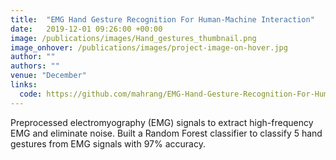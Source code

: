 ```yaml
---
title:  "EMG Hand Gesture Recognition For Human-Machine Interaction"
date:   2019-12-01 09:26:00 +00:00
image: /publications/images/Hand_gestures_thumbnail.png
image_onhover: /publications/images/project-image-on-hover.jpg
author: ""
authors: ""
venue: "December"
links:
  code: https://github.com/mahrang/EMG-Hand-Gesture-Recognition-For-Human-Machine-Interaction
---
```

Preprocessed electromyography (EMG) signals to extract high-frequency EMG and eliminate noise.
Built a Random Forest classifier to classify 5 hand gestures from EMG signals with 97% accuracy.  
